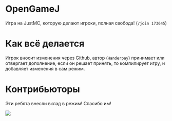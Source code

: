 # OpenGameJ
Игра на JustMC, которую делают игроки, полная свобода! (```/join 173645```)

# Как всё делается
Игрок вносит изменения через Github, автор (```Handerpay```) принимает или отвергает дополнение, если он решает принять, то компилирует игру, и добавляет изменения в сам режим.

# Контрибьюторы
Эти ребята внесли вклад в режим! Спасибо им!

<a href="https://github.com/BigGreenBush/OpenGameJ/graphs/contributors">
  <img src="https://contrib.rocks/image?repo=BigGreenBush/OpenGameJ" />
</a>
